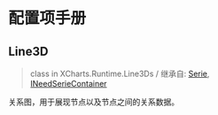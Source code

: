 # 配置项手册

## Line3D

> class in XCharts.Runtime.Line3Ds / 继承自: [Serie](https://xcharts-team.github.io/docs/configuration#serie), [INeedSerieContainer](https://xcharts-team.github.io/docs/configuration#ineedseriecontainer)

关系图，用于展现节点以及节点之间的关系数据。

